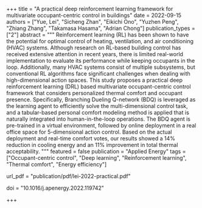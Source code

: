 +++
title = "A practical deep reinforcement learning framework for multivariate occupant-centric control in buildings"
date = 2022-09-15
authors = ["Yue, Lei", "Sicheng Zhan", "Eikichi Ono", "Yuzhen Peng", "Zhiang Zhang", "Takamasa Hasama", "Adrian Chong"]
publication_types = ["2"]
abstract = """
Reinforcement learning (RL) has been shown to have the potential for optimal control of heating, ventilation, and air conditioning (HVAC) systems. Although research on RL-based building control has received extensive attention in recent years, there is limited real-world implementation to evaluate its performance while keeping occupants in the loop. Additionally, many HVAC systems consist of multiple subsystems, but conventional RL algorithms face significant challenges when dealing with high-dimensional action spaces. This study proposes a practical deep reinforcement learning (DRL) based multivariate occupant-centric control framework that considers personalized thermal comfort and occupant presence. Specifically, Branching Dueling Q-network (BDQ) is leveraged as the learning agent to efficiently solve the multi-dimensional control task, and a tabular-based personal comfort modeling method is applied that is naturally integrated into human-in-the-loop operations. The BDQ agent is pre-trained in a virtual environment, followed by online deployment in a real office space for 5-dimensional action control. Based on the actual deployment and real-time comfort votes, our results showed a 14% reduction in cooling energy and an 11% improvement in total thermal acceptability.
"""
featured = false
publication = "Applied Energy"
tags = ["Occupant-centric control", "Deep learning", "Reinforcement learning", "Thermal comfort", "Energy efficiency"]

url_pdf = "publication/pdf/lei-2022-practical.pdf"

doi = "10.1016/j.apenergy.2022.119742"

+++


